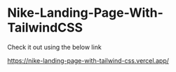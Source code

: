 # Nike-Landing-Page-With-TailwindCSS

Check it out using the below link

https://nike-landing-page-with-tailwind-css.vercel.app/

